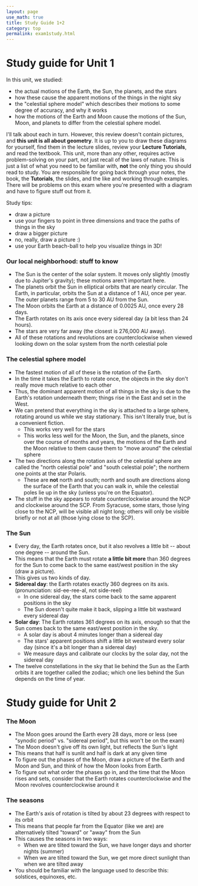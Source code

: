 ```yaml
---
layout: page
use_math: true
title: Study Guide 1+2
category: top
permalink: exam1study.html
---
```


# Study guide for Unit 1

In this unit, we studied:

* the actual motions of the Earth, the Sun, the planets, and the stars
* how these cause the apparent motions of the things in the night sky
* the "celestial sphere model" which describes their motions to some degree of accuracy, and why it works
* how the motions of the Earth and Moon cause the motions of the Sun, Moon, and planets to differ from the celestial sphere model.

I'll talk about each in turn. However, this review doesn't contain pictures, and **this unit is all about geometry**. It is up to you to draw these diagrams for yourself,
find them in the lecture slides, review your **Lecture Tutorials**, and read the textbook. This unit, more than any other, requires active problem-solving on your part, not just recall
of the laws of nature. This is just a list of what you need to be familiar with, **not** the only thing you should read to study. You are responsible for going back through your notes,
the book, the **Tutorials**, the slides, and the like and working through examples. There will be problems on this exam where you're presented with a diagram and have to figure stuff out
from it.

Study tips:

* draw a picture
* use your fingers to point in three dimensions and trace the paths of things in the sky
* draw a bigger picture
* no, really, draw a picture :)
* use your Earth beach-ball to help you visualize things in 3D!

### Our local neighborhood: stuff to know

* The Sun is the center of the solar system. It moves only slightly (mostly due to Jupiter's gravity); these motions aren't important here.
* The planets orbit the Sun in elliptical orbits that are nearly circular. The Earth, in particular, orbits the Sun at a distance of 1 AU, once per year. The outer planets range from 
5 to 30 AU from the Sun.
* The Moon orbits the Earth at a distance of 0.0025 AU, once every 28 days.
* The Earth rotates on its axis once every sidereal day (a bit less than 24 hours). 
* The stars are very far away (the closest is 276,000 AU away). 
* All of these rotations and revolutions are counterclockwise when viewed looking down on the solar system from the north celestial pole

### The celestial sphere model

* The fastest motion of all of these is the rotation of the Earth.
* In the time it takes the Earth to rotate once, the objects in the sky don't really move much relative to each other
* Thus, the dominant apparent motion of all things in the sky is due to the Earth's rotation underneath them; things rise in the East and set in the West.
* We can pretend that everything in the sky is attached to a large sphere, rotating around us while we stay stationary. This isn't literally true, but is a convenient fiction.
  * This works very well for the stars
  * This works less well for the Moon, the Sun, and the planets, since over the course of months and years, the motions of the Earth and the Moon relative to them cause them to "move around" the celestial sphere
* The two directions along the rotation axis of the celestial sphere are called the "north celestial pole" and "south celestial pole"; the northern one points at the star Polaris.
  * These are **not** north and south; north and south are directions along the surface of the Earth that you can walk in, while the celestial poles lie up in the sky (unless you're on the Equator).
* The stuff in the sky appears to rotate counterclockwise around the NCP and clockwise around the SCP. From Syracuse, some stars, those lying close to the NCP, will be visible all night long;
others will only be visible briefly or not at all (those lying close to the SCP).

### The Sun

* Every day, the Earth rotates once, but it also revolves a little bit -- about one degree -- around the Sun.
* This means that the Earth must rotate **a little bit more** than 360 degrees for the Sun to come back to the same east/west position in the sky (draw a picture).
* This gives us two kinds of day.
* **Sidereal day**: the Earth rotates exactly 360 degrees on its axis. (pronunciation: sid-ee-ree-al, not side-reel)
  * In one sidereal day, the stars come back to the same apparent positions in the sky
  * The Sun doesn't quite make it back, slipping a little bit wastward every sidereal day
* **Solar day**: The Earth rotates 361 degrees on its axis, enough so that the Sun comes back to the same east/west position in the sky.
  * A solar day is about 4 minutes longer than a sidereal day
  * The stars' apparent positions shift a little bit westward every solar day (since it's a bit longer than a sidereal day)
  * We measure days and calibrate our clocks by the solar day, not the sidereal day
* The twelve constellations in the sky that lie behind the Sun as the Earth orbits it are together called the zodiac; which one lies behind the Sun depends on the time of year.

# Study guide for Unit 2

### The Moon

* The Moon goes around the Earth every 28 days, more or less (see "synodic period" vs. "sidereal period", but this won't be on the exam)
* The Moon doesn't give off its own light, but reflects the Sun's light
* This means that half is sunlit and half is dark at any given time
* To figure out the phases of the Moon, draw a picture of the Earth and Moon and Sun, and think of how the Moon looks from Earth.
* To figure out what order the phases go in, and the time that the Moon rises and sets, consider that the Earth rotates counterclockwise and the Moon revolves counterclockwise around it

### The seasons

* The Earth's axis of rotation is tilted by about 23 degrees with respect to its orbit
* This means that people far from the Equator (like we are) are alternatively tilted "toward" or "away" from the Sun
* This causes the seasons in two ways:
  * When we are tilted toward the Sun, we have longer days and shorter nights (summer)
  * When we are tilted toward the Sun, we get more direct sunlight than when we are tilted away
* You should be familiar with the language used to describe this: solstices, equinoxes, etc.

